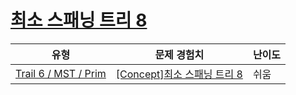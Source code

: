 # [최소 스패닝 트리 8](https://www.codetree.ai/trails/complete/curated-cards/intro-minimum-spanning-tree-8)

|유형|문제 경험치|난이도|
|---|---|---|
|[Trail 6 / MST / Prim](https://www.codetree.ai/trail-info/intermediate-high/)|[[Concept]최소 스패닝 트리 8](https://www.codetree.ai/trails/complete/curated-cards/intro-minimum-spanning-tree-8/)|쉬움|

